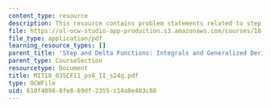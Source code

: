 ```yaml
---
content_type: resource
description: This resource contains problem statements related to step and delta functions.
file: https://ol-ocw-studio-app-production.s3.amazonaws.com/courses/18-03sc-differential-equations-fall-2011/610f40988fe869df2355c14a0e403c88_MIT18_03SCF11_ps6_II_s24q.pdf
file_type: application/pdf
learning_resource_types: []
parent_title: 'Step and Delta Functions: Integrals and Generalized Derivatives'
parent_type: CourseSection
resourcetype: Document
title: MIT18_03SCF11_ps6_II_s24q.pdf
type: OCWFile
uid: 610f4098-8fe8-69df-2355-c14a0e403c88
---
```


